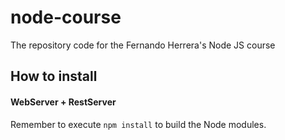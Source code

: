 # node-course

The repository code for the Fernando Herrera's Node JS course

## How to install

#### WebServer + RestServer

Remember to execute `npm install` to build the Node modules.
